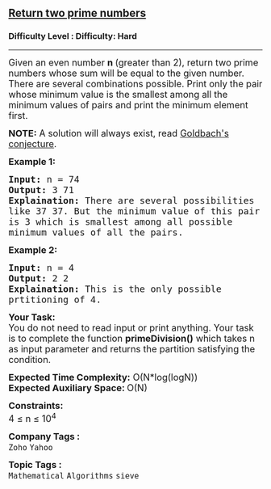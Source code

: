 <h2><a href="https://www.geeksforgeeks.org/problems/return-two-prime-numbers2509/1?page=4&difficulty=Hard&sortBy=submissions">Return two prime numbers</a></h2><h3>Difficulty Level : Difficulty: Hard</h3><hr><div class="problems_problem_content__Xm_eO"><p><span style="font-size: 18px;">Given an even number <strong>n </strong>(greater than 2), return two prime numbers whose sum will be equal to the given number. There are several combinations possible. Print only the pair whose minimum value is the smallest among all the minimum values of pairs and print the minimum element first.</span></p>
<p><span style="font-size: 18px;"><strong>NOTE:</strong>&nbsp;A solution will always exist,&nbsp;read&nbsp;<a href="https://en.wikipedia.org/wiki/Goldbach%27s_conjecture" rel="nofollow">Goldbach's conjecture</a>.</span><span style="font-size: 18px;">&nbsp;</span></p>
<p><strong><span style="font-size: 18px;">Example 1:</span></strong></p>
<pre><span style="font-size: 18px;"><strong>Input:</strong> n = 74
<strong>Output:</strong> 3 71
<strong>Explaination:</strong> There are several possibilities 
like 37 37. But the minimum value of this pair 
is 3 which is smallest among all possible 
minimum values of all the pairs.</span></pre>
<p><strong><span style="font-size: 18px;">Example 2:</span></strong></p>
<pre><span style="font-size: 18px;"><strong>Input:</strong> n = 4
<strong>Output:</strong> 2 2
<strong>Explaination:</strong> This is the only possible 
prtitioning of 4.</span></pre>
<p><span style="font-size: 18px;"><strong>Your Task:</strong><br>You do not need to read input or print anything. Your task is to complete the function <strong>primeDivision()</strong> which takes n as input parameter and returns the partition satisfying the condition.</span></p>
<p><span style="font-size: 18px;"><strong>Expected Time Complexity:</strong> O(N*log(logN))<br><strong>Expected Auxiliary Space: </strong>O(N)</span></p>
<p><span style="font-size: 18px;"><strong>Constraints:</strong><br>4 ≤ n ≤ 10<sup>4</sup>&nbsp;&nbsp;</span></p></div><p><span style=font-size:18px><strong>Company Tags : </strong><br><code>Zoho</code>&nbsp;<code>Yahoo</code>&nbsp;<br><p><span style=font-size:18px><strong>Topic Tags : </strong><br><code>Mathematical</code>&nbsp;<code>Algorithms</code>&nbsp;<code>sieve</code>&nbsp;